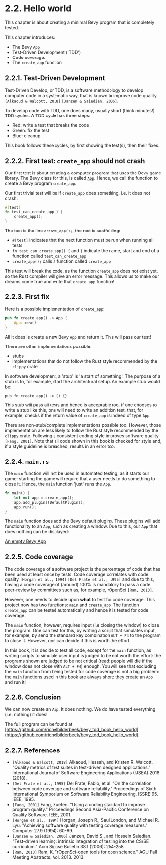 # 2.2. Hello world

This chapter is about creating a minimal Bevy program that is completely tested.

This chapter introduces:

- The Bevy `App`
- Test-Driven Development ('TDD')
- Code coverage.
- The `create_app` function

## 2.2.1. Test-Driven Development

Test-Driven Develop, or TDD, is a software methodology to develop
computer code in a systematic way,
that is known to improve code quality `[Alkaoud & Walcott, 2018]`
`[Janzen & Saiedian, 2006]`.

To develop code with TDD, one does many, usually short (think minutes!)
TDD cycles. A TDD cycle has three steps:

- Red: write a test that breaks the code
- Green: fix the test
- Blue: cleanup

This book follows these cycles, by first showing the test(s),
then their fixes.

## 2.2.2. First test: `create_app` should not crash

Our first test is about creating a computer program that uses the Bevy game library.
The Bevy class for this, is called [`App`](https://docs.rs/bevy/latest/bevy/app/struct.App.html).
Hence, we call the function to create a Bevy program `create_app`.

Our first trivial test will be if `create_app` does something,
i.e. it does not crash:

```rust
#[test]
fn test_can_create_app() {
    create_app();
}
```

The test is the line `create_app();`, the rest is scaffolding:

- `#[test]` indicates that the next function must be run when running all tests
- `fn test_can_create_app() {` and `}` indicate the name, start and end of
  a function called `test_can_create_app`
- `create_app();` calls a function called `create_app`.

This test will break the code, as the function `create_app` does not exist yet,
so the Rust compiler will give an error message.
This allows us to make our dreams come true and
write that `create_app` function!

## 2.2.3. First fix

Here is a possible implementation of `create_app`:

```rust
pub fn create_app() -> App {
    App::new()
}
```

All it does is create a new Bevy `App` and return it.
This will pass our test!

There are other implementations possible:

- stubs
- implementations that do not follow the Rust style recommended by the `clippy` crate

In software development, a 'stub' is 'a start of something'. The
purpose of a stub is to, for example, start the architectural setup.
An example stub would be:

```text
pub fn create_app() -> () {}
```

This stub will pass all tests and hence is acceptable too.
If one chooses to write a stub like this,
one will need to write an addition test, that, for example, checks
if the return value of `create_app` is indeed of type `App`.

There are non-stub/complete implementations possible too.
However, those implementation are less likely to
follow the Rust style recommended by the `clippy` crate.
Following a consistent coding style improves software quality `[Fang, 2001]`.
Note that all code shown in this book is checked for style
and, if a style guideline is breached, results in an error too.

## 2.2.4. `main.rs`

The `main` function will not be used in automated testing,
as it starts our game: starting the game
will require that a user needs to do something to close it.
Hence, the `main` function 'just' runs the `App`.

```rust
fn main() {
    let mut app = create_app();
    app.add_plugins(DefaultPlugins);
    app.run();
}
```

The `main` function does add the Bevy default plugins.
These plugins will add functionality to an `App`, such
as creating a window.
Due to this, our `App` that does nothing can be displayed:

[An empty Bevy App](hello_world.md)

## 2.2.5. Code coverage

The code coverage of a software project is the percentage of code
that has been used at least once by tests.
Code coverage correlates with code quality `[Horgan et al., 1994]`
`[Del Frate et al., 1995]` and due to this,
having a code coverage of (around) 100%
is mandatory to pass a code peer-review by committees such as, for example,
rOpenSci `[Ram, 2013]`.

However, one needs to decide upon **what** to test for code coverage.
This project now has two functions: `main` and `create_app`.
The function `create_app` can be tested automatically and hence
it is tested for code coverage.

The `main` function, however, requires input (i.e closing the window)
to close the program.
One can test for this, by writing a script that simulates input,
for example, by send the standard key combination `ALT + F4`
to the program to close it.
However, one can decide if this is worth the effort.

In this book, it is decide to test all code, except for the `main` function,
as writing scripts to simulate user input is judged to be not worth the
effort: the programs shown are judged to be not critical
(read: people will die if the window does not close with `ALT + F4`)
enough. You will see that excluding the `main` function
from being tested for code coverage is not a big problem:
the `main` functions used in this book are always short:
they create an `App` and run it!

## 2.2.6. Conclusion

We can now create an `App`. It does nothing.
We do have tested everything (i.e. nothing) it does!

The full program can be found at [https://github.com/richelbilderbeek/bevy_tdd_book_hello_world](https://github.com/richelbilderbeek/bevy_tdd_book_hello_world).

## 2.2.7. References

- `[Alkaoud & Walcott, 2018]` Alkaoud, Hessah, and Kristen R. Walcott. "Quality metrics of test suites in test-driven designed applications." International Journal of Software Engineering Applications (IJSEA) 2018 (2018).
- `[Del Frate et al., 1995]` Del Frate, Fabio, et al. "On the correlation between code coverage and software reliability." Proceedings of Sixth International Symposium on Software Reliability Engineering. ISSRE'95. IEEE, 1995.
- `[Fang, 2001]` Fang, Xuefen. "Using a coding standard to improve program quality." Proceedings Second Asia-Pacific Conference on Quality Software. IEEE, 2001.
- `[Horgan et al., 1994]` Horgan, Joseph R., Saul London, and Michael R. Lyu. "Achieving software quality with testing coverage measures." Computer 27.9 (1994): 60-69.
- `[Janzen & Saiedian, 2006]` Janzen, David S., and Hossein Saiedian. "Test-driven learning: intrinsic integration of testing into the CS/SE curriculum." Acm Sigcse Bulletin 38.1 (2006): 254-258.
- `[Ram, 2013]` Ram, K. "rOpenSci-open tools for open science." AGU Fall Meeting Abstracts. Vol. 2013. 2013.
